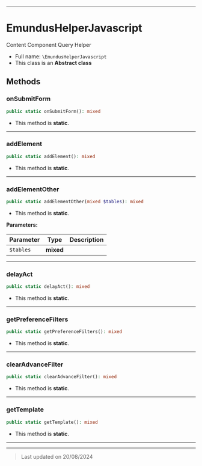 ***

# EmundusHelperJavascript

Content Component Query Helper



* Full name: `\EmundusHelperJavascript`
* This class is an **Abstract class**




## Methods


### onSubmitForm



```php
public static onSubmitForm(): mixed
```



* This method is **static**.








***

### addElement



```php
public static addElement(): mixed
```



* This method is **static**.








***

### addElementOther



```php
public static addElementOther(mixed $tables): mixed
```



* This method is **static**.




**Parameters:**

| Parameter | Type | Description |
|-----------|------|-------------|
| `$tables` | **mixed** |  |





***

### delayAct



```php
public static delayAct(): mixed
```



* This method is **static**.








***

### getPreferenceFilters



```php
public static getPreferenceFilters(): mixed
```



* This method is **static**.








***

### clearAdvanceFilter



```php
public static clearAdvanceFilter(): mixed
```



* This method is **static**.








***

### getTemplate



```php
public static getTemplate(): mixed
```



* This method is **static**.








***


***
> Last updated on 20/08/2024
